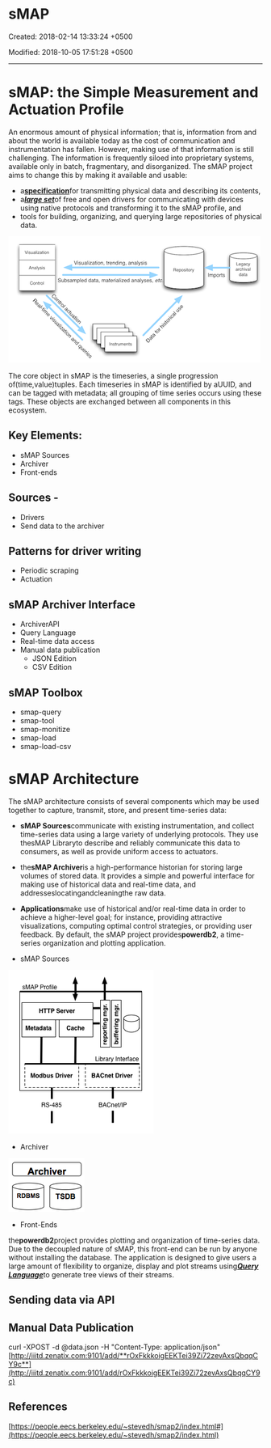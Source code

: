 # sMAP

Created: 2018-02-14 13:33:24 +0500

Modified: 2018-10-05 17:51:28 +0500

---

# sMAP: the Simple Measurement and Actuation Profile

An enormous amount of physical information; that is, information from and about the world is available today as the cost of communication and instrumentation has fallen. However, making use of that information is still challenging. The information is frequently siloed into proprietary systems, available only in batch, fragmentary, and disorganized. The sMAP project aims to change this by making it available and usable:


-   a[**specification**](https://people.eecs.berkeley.edu/~stevedh/smap2/_downloads/v2.pdf)for transmitting physical data and describing its contents,
-   a[***large set***](https://people.eecs.berkeley.edu/~stevedh/smap2/driver_index.html#driver-index)of free and open drivers for communicating with devices using native protocols and transforming it to the sMAP profile, and
-   tools for building, organizing, and querying large repositories of physical data.



![](../../media/Technologies-Brokers-sMAP-image1.png)

The core object in sMAP is the timeseries, a single progression of(time,value)tuples. Each timeseries in sMAP is identified by aUUID, and can be tagged with metadata; all grouping of time series occurs using these tags. These objects are exchanged between all components in this ecosystem.

## Key Elements:
-   sMAP Sources
-   Archiver
-   Front-ends

## Sources -
-   Drivers
-   Send data to the archiver

## Patterns for driver writing
-   Periodic scraping
-   Actuation

## sMAP Archiver Interface
-   ArchiverAPI
-   Query Language
-   Real-time data access
-   Manual data publication
    -   JSON Edition
    -   CSV Edition

## sMAP Toolbox
-   smap-query
-   smap-tool
-   smap-monitize
-   smap-load
-   smap-load-csv

# sMAP Architecture

The sMAP architecture consists of several components which may be used together to capture, transmit, store, and present time-series data:
-   **sMAP Sources**communicate with existing instrumentation, and collect time-series data using a large variety of underlying protocols. They use thesMAP Libraryto describe and reliably communicate this data to consumers, as well as provide uniform access to actuators.
-   the**sMAP Archiver**is a high-performance historian for storing large volumes of stored data. It provides a simple and powerful interface for making use of historical data and real-time data, and addresseslocatingandcleaningthe raw data.
-   **Applications**make use of historical and/or real-time data in order to achieve a higher-level goal; for instance, providing attractive visualizations, computing optimal control strategies, or providing user feedback. By default, the sMAP project provides**powerdb2**, a time-series organization and plotting application.


-   sMAP Sources

![](../../media/Technologies-Brokers-sMAP-image2.png)
-   Archiver

![Archiver RDBMS TSDB ](../../media/Technologies-Brokers-sMAP-image3.png)
-   Front-Ends

the**powerdb2**project provides plotting and organization of time-series data. Due to the decoupled nature of sMAP, this front-end can be run by anyone without installing the database. The application is designed to give users a large amount of flexibility to organize, display and plot streams using[***Query Language***](https://people.eecs.berkeley.edu/~stevedh/smap2/archiver.html#archiverquery)to generate tree views of their streams.

## Sending data via API

## Manual Data Publication

curl -XPOST -d @data.json -H "Content-Type: application/json" [http://iiitd.zenatix.com:9101/add/**rOxFkkkoigEEKTei39Zi72zevAxsQbqqCY9c**](http://iiitd.zenatix.com:9101/add/rOxFkkkoigEEKTei39Zi72zevAxsQbqqCY9c)

## References

[https://people.eecs.berkeley.edu/~stevedh/smap2/index.html#](https://people.eecs.berkeley.edu/~stevedh/smap2/index.html)
